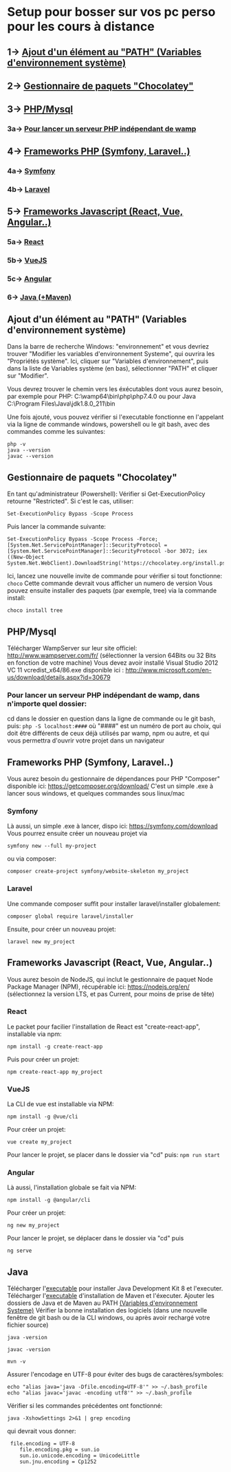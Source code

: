 # Setup pour bosser sur vos pc perso pour les cours à distance

## 1-> [Ajout d'un élément au "PATH" (Variables d'environnement système)](https://github.com/quentingouaze/udev/blob/master/install.md#ajout-dun-%C3%A9l%C3%A9ment-au-path-variables-denvironnement-syst%C3%A8me)
## 2-> [Gestionnaire de paquets "Chocolatey"](https://github.com/quentingouaze/udev/blob/master/install.md#gestionnaire-de-paquets-chocolatey)

## 3-> [PHP/Mysql](https://github.com/quentingouaze/udev/blob/master/install.md#phpmysql) 
### 3a-> [Pour lancer un serveur PHP indépendant de wamp](https://github.com/quentingouaze/udev/blob/master/install.md#pour-lancer-un-serveur-php-ind%C3%A9pendant-de-wamp-dans-nimporte-quel-dossier)
## 4-> [Frameworks PHP (Symfony, Laravel..)](https://github.com/quentingouaze/udev/blob/master/install.md#frameworks-php-symfony-laravel)
### 4a-> [Symfony](https://github.com/quentingouaze/udev/blob/master/install.md#symfony)
### 4b-> [Laravel ](https://github.com/quentingouaze/udev/blob/master/install.md#laravel)
## 5-> [Frameworks Javascript (React, Vue, Angular..)](https://github.com/quentingouaze/udev/blob/master/install.md#frameworks-javascript-react-vue-angular)
### 5a-> [React](https://github.com/quentingouaze/udev/blob/master/install.md#react)
### 5b-> [VueJS](https://github.com/quentingouaze/udev/blob/master/install.md#vuejs)
### 5c-> [Angular](https://github.com/quentingouaze/udev/blob/master/install.md#angular)
### 6-> [Java (+Maven)](https://github.com/quentingouaze/udev/blob/master/install.md#java)


## Ajout d'un élément au "PATH" (Variables d'environnement système)

Dans la barre de recherche Windows: "environnement" et vous devriez trouver "Modifier les variables d'environnement Systeme", qui ouvrira les "Propriétés système".
Ici, cliquer sur "Variables d'environnement", puis dans la liste de Variables système (en bas), sélectionner "PATH" et cliquer sur "Modifier".

Vous devrez trouver le chemin vers les éxécutables dont vous aurez besoin, par exemple pour PHP: C:\wamp64\bin\php\php7.4.0 ou pour Java C:\Program Files\Java\jdk1.8.0_211\bin

Une fois ajouté, vous pouvez vérifier si l'executable fonctionne en l'appelant via la ligne de commande windows, powershell ou le git bash, avec des commandes comme les suivantes:
```
php -v
java --version
javac --version
```
## Gestionnaire de paquets "Chocolatey"
En tant qu'administrateur (Powershell):
Vérifier si Get-ExecutionPolicy retourne "Restricted". Si c'est le cas, utiliser:
```
Set-ExecutionPolicy Bypass -Scope Process
```
Puis lancer la commande suivante:
```
Set-ExecutionPolicy Bypass -Scope Process -Force; [System.Net.ServicePointManager]::SecurityProtocol = [System.Net.ServicePointManager]::SecurityProtocol -bor 3072; iex ((New-Object System.Net.WebClient).DownloadString('https://chocolatey.org/install.ps1'))
```
Ici, lancez une nouvelle invite de commande pour vérifier si tout fonctionne:
```choco```
Cette commande devrait vous afficher un numero de version
Vous pouvez ensuite installer des paquets (par exemple, tree) via la commande install:
```
choco install tree
```
## PHP/Mysql

Télécharger WampServer sur leur site officiel: http://www.wampserver.com/fr/ 
(sélectionner la version 64Bits ou 32 Bits en fonction de votre machine)
Vous devez avoir installé Visual Studio 2012 VC 11 vcredist_x64/86.exe disponible ici : http://www.microsoft.com/en-us/download/details.aspx?id=30679

### Pour lancer un serveur PHP indépendant de wamp, dans n'importe quel dossier:

cd dans le dossier en question dans la ligne de commande ou le git bash, puis:
``` php -S localhost:#### ```
où "####" est un numéro de port au choix, qui doit être différents de ceux déjà utilisés par wamp, npm ou autre, et qui vous permettra d'ouvrir votre projet dans un navigateur

## Frameworks PHP (Symfony, Laravel..)
Vous aurez besoin du gestionnaire de dépendances pour PHP "Composer" disponible ici: https://getcomposer.org/download/ 
C'est un simple .exe à lancer sous windows, et quelques commandes sous linux/mac
### Symfony
Là aussi, un simple .exe à lancer, dispo ici: https://symfony.com/download
Vous pourrez ensuite créer un nouveau projet via 
```
symfony new --full my-project
```
ou via composer:
```
composer create-project symfony/website-skeleton my_project
```
### Laravel 
Une commande composer suffit pour installer laravel/installer globalement:
```
composer global require laravel/installer
```
Ensuite, pour créer un nouveau projet:
```
laravel new my_project
```

## Frameworks Javascript (React, Vue, Angular..)
Vous aurez besoin de NodeJS, qui inclut le gestionnaire de paquet Node Package Manager (NPM), récupérable ici: https://nodejs.org/en/ (sélectionnez la version LTS, et pas Current, pour moins de prise de tête)
### React
Le packet pour facilier l'installation de React est "create-react-app", installable via npm:
```
npm install -g create-react-app
```
Puis pour créer un projet:
```
npm create-react-app my_project
```
### VueJS
La CLI de vue est installable via NPM:
``` 
npm install -g @vue/cli
```
Pour créer un projet:
```
vue create my_project
```
Pour lancer le projet, se placer dans le dossier via "cd" puis:
```npm run start```
### Angular
Là aussi, l'installation globale se fait via NPM:
```
npm install -g @angular/cli
```
Pour créer un projet:
```
ng new my_project
```
Pour lancer le projet, se déplacer dans le dossier via "cd" puis
```
ng serve
```

## Java
Télécharger l'[executable](https://www.oracle.com/java/technologies/javase-jdk8-downloads.html) pour installer Java Development Kit 8 et l'executer.
Télécharger l'[executable](https://maven.apache.org/download.cgi) d'installation de Maven et l'éxecuter.
Ajouter les dossiers de Java et de Maven au PATH [(Variables d'environnement Systeme)](https://github.com/quentingouaze/udev/blob/master/install.md#ajout-dun-%C3%A9l%C3%A9ment-au-path-variables-denvironnement-syst%C3%A8me)
Vérifier la bonne installation des logiciels (dans une nouvelle fenêtre de git bash ou de la CLI windows, ou après avoir rechargé votre fichier source)
```
java -version

javac -version

mvn -v
```
Assurer l'encodage en UTF-8 pour éviter des bugs de caractères/symboles:
```
echo "alias java='java -Dfile.encoding=UTF-8'" >> ~/.bash_profile
echo "alias javac='javac -encoding utf8'" >> ~/.bash_profile
```
Vérifier si les commandes précédentes ont fonctionné:
```
java -XshowSettings 2>&1 | grep encoding
```
qui devrait vous donner: 
```
 file.encoding = UTF-8
    file.encoding.pkg = sun.io
    sun.io.unicode.encoding = UnicodeLittle
    sun.jnu.encoding = Cp1252
```
